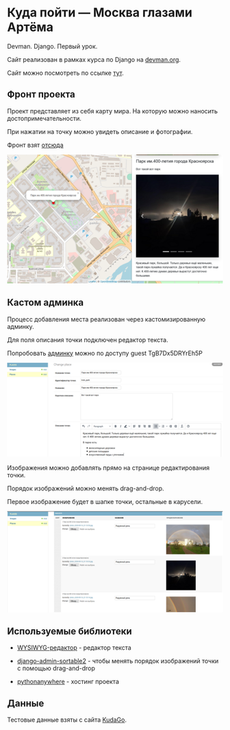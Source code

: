 # Куда пойти — Москва глазами Артёма
Devman. Django. Первый урок.

Сайт реализован в рамках курса по Django на [devman.org](devman.org).

Сайт можно посмотреть по ссылке [тут](http://rayotto.pythonanywhere.com/).

## Фронт проекта
Проект представляет из себя карту мира. На которую можно наносить достопримечательности.

При нажатии на точку можно увидеть описание и фотографии.

Фронт взят [отсюда](https://github.com/devmanorg/where-to-go-frontend)

![front](.gitbook/assets/project.PNG) 

## Кастом админка
Процесс добавления места реализован через кастомизированную админку.

Для поля описания точки подключен редактор текста.

Попробовать [админку](http://rayotto.pythonanywhere.com/admin/) можно по доступу guest TgB7Dx5DRYrEh5P 

![admin_one](.gitbook/assets/admin1.PNG)

Изображения можно добавлять прямо на странице редактирования точки.

Порядок изображений можно менять drag-and-drop.

Первое изображение будет в шапке точки, остальные в карусели.

![admin_two](.gitbook/assets/admin2.PNG) 

## Используемые библиотеки

* [WYSIWYG-редактор](https://github.com/aljosa/django-tinymce) - редактор текста

* [django-admin-sortable2](https://pypi.org/project/django-admin-sortable2/) - чтобы менять порядок изображений точки с помощью drag-and-drop

* [pythonanywhere](pythonanywhere.com) - хостинг проекта

## Данные

Тестовые данные взяты с сайта [KudaGo](https://kudago.com).
